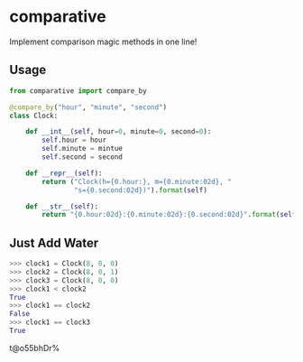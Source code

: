 # comparative
Implement comparison magic methods in one line!


## Usage
```python
from comparative import compare_by

@compare_by("hour", "minute", "second")
class Clock:

    def __int__(self, hour=0, minute=0, second=0):
        self.hour = hour
        self.minute = mintue
        self.second = second

    def __repr__(self):
        return ("Clock(h={0.hour:}, m={0.minute:02d}, "
                "s={0.second:02d})").format(self)

    def __str__(self):
        return "{0.hour:02d}:{0.minute:02d}:{0.second:02d}".format(self)
```


## Just Add Water
```python
>>> clock1 = Clock(8, 0, 0)
>>> clock2 = Clock(8, 0, 1)
>>> clock3 = Clock(8, 0, 0)
>>> clock1 < clock2
True
>>> clock1 == clock2
False
>>> clock1 == clock3
True
```
t@o55bhDr%